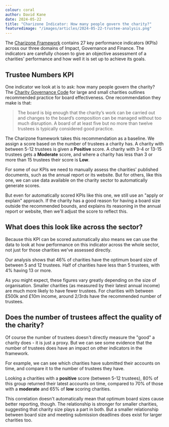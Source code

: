 ```yaml
---
colour: coral
author: David Kane
date: 2024-05-22
title: "Charizone Indicator: How many people govern the charity?"
featuredimage: "/images/articles/2024-05-22-trustee-analysis.png"
---
```


The [Charizone Framework](../our-methodology.md) contains 27 key performance indicators (KPIs) across our three domains of Impact, Governance and Finance. The indicators are carefully chosen to give an objective assessment of a charities' performance and how well it is set up to achieve its goals.

## Trustee Numbers KPI

One indicator we look at is to ask: how many people govern the charity? The [Charity Governance Code](https://www.charitygovernancecode.org/en/5-board-effectiveness) for large and small charities outlines recommended practice for board effectiveness. One recommendation they make is that:

> The board is big enough that the charity’s work can be carried out and changes to the board’s composition can be managed without too much disruption. A board of at least five but no more than twelve trustees is typically considered good practice.

The Charizone framework takes this recommendation as a baseline. We assign a score based on the number of trustees a charity has. A charity with between 5-12 trustees is given a <strong class="color-positive">Positive</strong> score. A charity with 3-4 or 13-15 trustees gets a <strong class="color-moderate">Moderate</strong> score, and where a charity has less than 3 or more than 15 trustees their score is <strong class="color-negative">Low</strong>.

For some of our KPIs we need to manually assess the charities' published documents, such as the annual report or its website. But for others, like this one, we can use data available on the charity sector to automatically generate scores.

But even for automatically scored KPIs like this one, we still use an "apply or explain" approach. If the charity has a good reason for having a board size outside the recommended bounds, and explains its reasoning in the annual report or website, then we'll adjust the score to reflect this.

## What does this look like across the sector?

Because this KPI can be scored automatically also means we can use the data to look at how performance on this indicator across the whole sector, not just for those charities we've assessed directly.

<div class="flourish-embed flourish-chart" data-src="visualisation/10376970"></div>

Our analysis shows that 46% of charities have the optimum board size of between 5 and 12 trustees. Half of charities have less than 5 trustees, with 4% having 13 or more.

<div class="flourish-embed flourish-chart" data-src="visualisation/10377286"></div>

As you might expect, these figures vary greatly depending on the size of organisation. Smaller charities (as measured by their latest annual income) are much more likely to have fewer trustees. For charities with between £500k and £10m income, around 2/3rds have the recommended number of trustees.

<div class="flourish-embed flourish-chart" data-src="visualisation/10377226"></div>

## Does the number of trustees affect the quality of the charity?

Of course the number of trustees doesn't directly measure the "good" a charity does - it is just a proxy. But we can see some evidence that the number of trustees does have an impact on other indicators in the framework.

For example, we can see which charities have submitted their accounts on time, and compare it to the number of trustees they have.

Looking a charities with a <strong class="color-positive">positive</strong> score (between 5-12 trustees), 80% of this group returned their latest accounts on time, compared to 70% of those with a <strong class="color-moderate">moderate</strong> and 65% of <strong class="color-negative">low</strong> scoring charities.

This correlation doesn't automatically mean that optimum board sizes cause better reporting, though. The relationship is stronger for smaller charities, suggesting that charity size plays a part in both. But a smaller relationship between board size and meeting submission deadlines does exist for larger charities too.

<div class="flourish-embed flourish-chart" data-src="visualisation/16964422"></div>

<script src="https://public.flourish.studio/resources/embed.js"></script>
